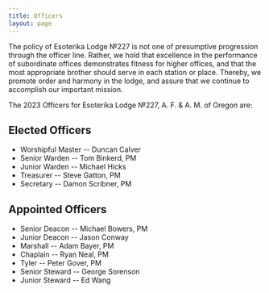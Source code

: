 ```yaml
---
title: Officers
layout: page
---
```


The policy of Esoterika Lodge №227 is not one of presumptive
progression through the officer line. Rather, we hold that excellence
in the performance of subordinate offices demonstrates fitness for
higher offices, and that the most appropriate brother should serve in
each station or place. Thereby, we promote order and harmony in the
lodge, and assure that we continue to accomplish our important
mission.

The 2023 Officers for Esoterika Lodge №227, A. F. & A. M. of Oregon are:

## Elected Officers

- Worshipful Master --  Duncan Calver
- Senior Warden --  Tom Binkerd, PM
- Junior Warden --  Michael Hicks
- Treasurer --  Steve Gatton, PM
- Secretary --  Damon Scribner, PM

## Appointed Officers
- Senior Deacon --  Michael Bowers, PM
- Junior Deacon --  Jason Conway
- Marshall --  Adam Bayer, PM
- Chaplain --  Ryan Neal, PM
- Tyler --  Peter Gover, PM
- Senior Steward --  George Sorenson
- Junior Steward --  Ed Wang
